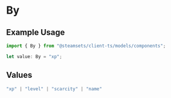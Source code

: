 # By

## Example Usage

```typescript
import { By } from "@steamsets/client-ts/models/components";

let value: By = "xp";
```

## Values

```typescript
"xp" | "level" | "scarcity" | "name"
```
